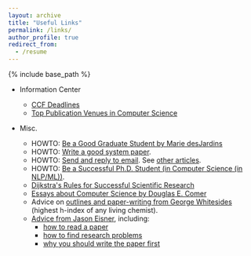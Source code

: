 ```yaml
---
layout: archive
title: "Useful Links"
permalink: /links/
author_profile: true
redirect_from:
  - /resume
---
```


{% include base_path %}


- Information Center
  - [CCF Deadlines](https://ccfddl.top/)
  - [Top Publication Venues in Computer Science](https://www.cs.cornell.edu/andru/csconf.html)

- Misc.

  - HOWTO: [Be a Good Graduate Student by Marie desJardins](https://www.cs.princeton.edu/~jrex/teaching/spring2005/fft/acm_gradschool2.htm)
  - HOWTO: [Write a good system paper](https://www.usenix.org/legacy/event/samples/submit/advice.html).
  - HOWTO: [Send and reply to email](http://matt.might.net/articles/how-to-email/). See [other
articles](http://matt.might.net/articles/).
  - HOWTO: [Be a Successful Ph.D. Student (in Computer Science (in NLP/ML))](http://www.cs.jhu.edu/~mdredze/publications/HowtoBeaSuccessfulPhDStudent.pdf).
  - [Dijkstra's Rules for Successful Scientific Research](http://www.cs.utexas.edu/users/EWD/transcriptions/EWD06xx/EWD637.html)
  - [Essays about Computer Science by Douglas E. Comer](http://duda.imag.fr/Comer/research.html)
  - Advice on [outlines and paper-writing from George Whitesides](http://www.ee.ucr.edu/~rlake/Whitesides_writing_res_paper.pdf) (highest h-index of any living chemist).
  - [Advice from Jason Eisner](http://www.cs.jhu.edu/~jason/advice/), including:
    - [how to read a paper](http://www.cs.jhu.edu/~jason/advice/how-to-read-a-paper.html)
    - [how to find research problems](http://www.cs.jhu.edu/~jason/advice/how-to-find-research-problems.html)
    - [why you should write the paper first](http://www.cs.jhu.edu/~jason/advice/write-the-paper-first.html)

